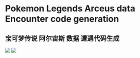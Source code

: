 # Pokemon Legends Arceus data Encounter code generation

## 宝可梦传说 阿尔宙斯 数据 遭遇代码生成

<img src="https://i.imgur.com/SF059n5.png"></img>
<img src="https://i.imgur.com/A0VhMUa.jpg"></img>

